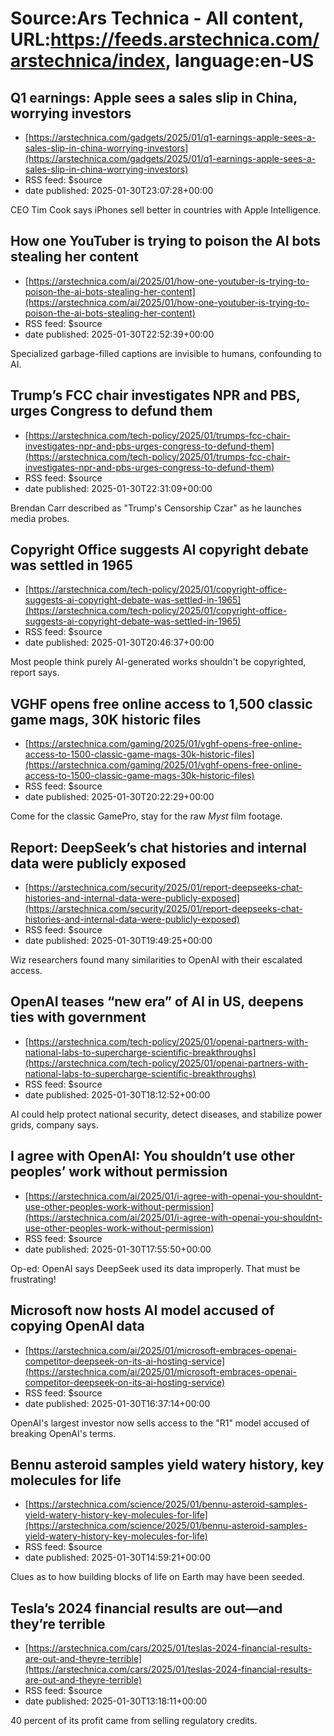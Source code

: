 # Source:Ars Technica - All content, URL:https://feeds.arstechnica.com/arstechnica/index, language:en-US

## Q1 earnings: Apple sees a sales slip in China, worrying investors
 - [https://arstechnica.com/gadgets/2025/01/q1-earnings-apple-sees-a-sales-slip-in-china-worrying-investors](https://arstechnica.com/gadgets/2025/01/q1-earnings-apple-sees-a-sales-slip-in-china-worrying-investors)
 - RSS feed: $source
 - date published: 2025-01-30T23:07:28+00:00

CEO Tim Cook says iPhones sell better in countries with Apple Intelligence.

## How one YouTuber is trying to poison the AI bots stealing her content
 - [https://arstechnica.com/ai/2025/01/how-one-youtuber-is-trying-to-poison-the-ai-bots-stealing-her-content](https://arstechnica.com/ai/2025/01/how-one-youtuber-is-trying-to-poison-the-ai-bots-stealing-her-content)
 - RSS feed: $source
 - date published: 2025-01-30T22:52:39+00:00

Specialized garbage-filled captions are invisible to humans, confounding to AI.

## Trump’s FCC chair investigates NPR and PBS, urges Congress to defund them
 - [https://arstechnica.com/tech-policy/2025/01/trumps-fcc-chair-investigates-npr-and-pbs-urges-congress-to-defund-them](https://arstechnica.com/tech-policy/2025/01/trumps-fcc-chair-investigates-npr-and-pbs-urges-congress-to-defund-them)
 - RSS feed: $source
 - date published: 2025-01-30T22:31:09+00:00

Brendan Carr described as "Trump's Censorship Czar" as he launches media probes.

## Copyright Office suggests AI copyright debate was settled in 1965
 - [https://arstechnica.com/tech-policy/2025/01/copyright-office-suggests-ai-copyright-debate-was-settled-in-1965](https://arstechnica.com/tech-policy/2025/01/copyright-office-suggests-ai-copyright-debate-was-settled-in-1965)
 - RSS feed: $source
 - date published: 2025-01-30T20:46:37+00:00

Most people think purely AI-generated works shouldn't be copyrighted, report says.

## VGHF opens free online access to 1,500 classic game mags, 30K historic files
 - [https://arstechnica.com/gaming/2025/01/vghf-opens-free-online-access-to-1500-classic-game-mags-30k-historic-files](https://arstechnica.com/gaming/2025/01/vghf-opens-free-online-access-to-1500-classic-game-mags-30k-historic-files)
 - RSS feed: $source
 - date published: 2025-01-30T20:22:29+00:00

Come for the classic GamePro, stay for the raw <em>Myst</em> film footage.

## Report: DeepSeek’s chat histories and internal data were publicly exposed
 - [https://arstechnica.com/security/2025/01/report-deepseeks-chat-histories-and-internal-data-were-publicly-exposed](https://arstechnica.com/security/2025/01/report-deepseeks-chat-histories-and-internal-data-were-publicly-exposed)
 - RSS feed: $source
 - date published: 2025-01-30T19:49:25+00:00

Wiz researchers found many similarities to OpenAI with their escalated access.

## OpenAI teases “new era” of AI in US, deepens ties with government
 - [https://arstechnica.com/tech-policy/2025/01/openai-partners-with-national-labs-to-supercharge-scientific-breakthroughs](https://arstechnica.com/tech-policy/2025/01/openai-partners-with-national-labs-to-supercharge-scientific-breakthroughs)
 - RSS feed: $source
 - date published: 2025-01-30T18:12:52+00:00

AI could help protect national security, detect diseases, and stabilize power grids, company says.

## I agree with OpenAI: You shouldn’t use other peoples’ work without permission
 - [https://arstechnica.com/ai/2025/01/i-agree-with-openai-you-shouldnt-use-other-peoples-work-without-permission](https://arstechnica.com/ai/2025/01/i-agree-with-openai-you-shouldnt-use-other-peoples-work-without-permission)
 - RSS feed: $source
 - date published: 2025-01-30T17:55:50+00:00

Op-ed: OpenAI says DeepSeek used its data improperly. That must be frustrating!

## Microsoft now hosts AI model accused of copying OpenAI data
 - [https://arstechnica.com/ai/2025/01/microsoft-embraces-openai-competitor-deepseek-on-its-ai-hosting-service](https://arstechnica.com/ai/2025/01/microsoft-embraces-openai-competitor-deepseek-on-its-ai-hosting-service)
 - RSS feed: $source
 - date published: 2025-01-30T16:37:14+00:00

OpenAI's largest investor now sells access to the "R1" model accused of breaking OpenAI's terms.

## Bennu asteroid samples yield watery history, key molecules for life
 - [https://arstechnica.com/science/2025/01/bennu-asteroid-samples-yield-watery-history-key-molecules-for-life](https://arstechnica.com/science/2025/01/bennu-asteroid-samples-yield-watery-history-key-molecules-for-life)
 - RSS feed: $source
 - date published: 2025-01-30T14:59:21+00:00

Clues as to how building blocks of life on Earth may have been seeded.

## Tesla’s 2024 financial results are out—and they’re terrible
 - [https://arstechnica.com/cars/2025/01/teslas-2024-financial-results-are-out-and-theyre-terrible](https://arstechnica.com/cars/2025/01/teslas-2024-financial-results-are-out-and-theyre-terrible)
 - RSS feed: $source
 - date published: 2025-01-30T13:18:11+00:00

40 percent of its profit came from selling regulatory credits.

